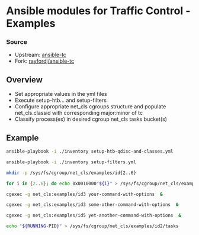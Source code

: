 # Ansible modules for Traffic Control - Examples

### Source
* Upstream: [ansible-tc](https://github.com/msuringa/ansible-tc)
* Fork: [rayfordj/ansible-tc](https://github.com/rayfordj/ansible-tc)

## Overview

* Set appropriate values in the yml files
* Execute setup-htb... and setup-filters 
* Configure appropriate net_cls cgroups structure and populate net_cls.classid
  with corresponding major:minor of tc 
* Classify process(es) in desired cgroup net_cls tasks bucket(s)


## Example
```bash
ansible-playbook -i ./inventory setup-htb-qdisc-and-classes.yml

ansible-playbook -i ./inventory setup-filters.yml

mkdir -p /sys/fs/cgroup/net_cls/examples/id{2..6}

for i in {2..6}; do echo 0x0010000"${i}" > /sys/fs/cgroup/net_cls/examples/id"${i}"/net_cls.classid ; done

cgexec -g net_cls:examples/id3 your-command-with-options  &

cgexec -g net_cls:examples/id3 some-other-command-with-options  &

cgexec -g net_cls:examples/id5 yet-another-command-with-options  &

echo "${RUNNING-PID}" > /sys/fs/cgroup/net_cls/examples/id2/tasks

```

